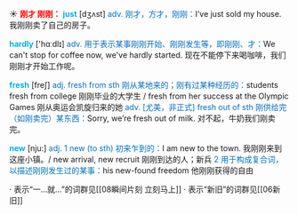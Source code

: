 ☀ <font color="red">**刚才 刚刚：**</font>
<font color="sky blue">**just**</font> [dӡʌst] 
<font color="#0070c0">adv. 刚才，方才，刚刚：</font>I’ve just sold my house. 我刚刚卖了自己的房子。

<font color="sky blue">**hardly**</font> ['hɑːdlɪ] 
<font color="#0070c0">adv. 用于表示某事刚刚开始、刚刚发生等，即刚刚、才：</font>We can't stop for coffee now, we've hardly started. 现在不能停下来喝咖啡，我们刚刚才开始工作呢。

<font color="sky blue">**fresh**</font> [freʃ] 
<font color="#0070c0">adj. fresh from sth 刚从某地来的；刚有过某种经历的：</font>students fresh from college 刚刚毕业的大学生 / fresh from her success at the Olympic Games 刚从奥运会凯旋归来的她 <font color="#0070c0">adv. [尤美，非正式] fresh out of sth 刚供给完（如刚卖完）某东西：</font>Sorry, we’re fresh out of milk. 对不起，牛奶我们刚卖完。

<font color="sky blue">**new**</font> [nju:] 
<font color="#0070c0">adj. 1 new (to sth) 初来乍到的：</font>I am new to the town. 我刚刚来到这座小镇。/ new arrival, new recruit 刚刚到达的人；新兵 <font color="#0070c0">2 用于构成复合词，以描述刚刚发生过的某事：</font>his new-found freedom 他刚刚获得的自由

· 表示“一…就…”的词群见[[08瞬间片刻 立刻马上]]
· 表示“新旧”的词群见[[06新旧]]